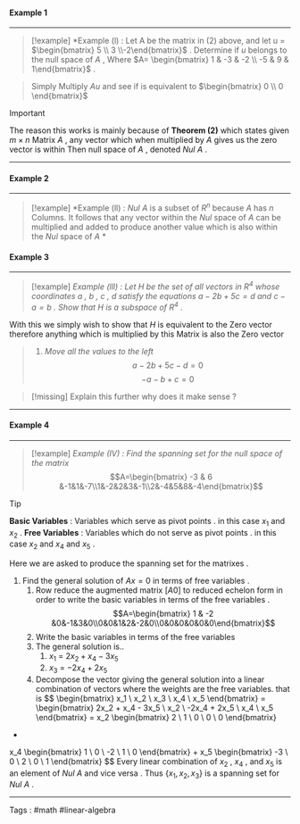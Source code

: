 
#### Example 1 
____

> [!example] 
> *Example (l) : Let A be the matrix in (2) above, and let u = $\begin{bmatrix} 5 \\ 3  \\-2\end{bmatrix}$ . Determine if $u$ belongs to the null space of $A$ , Where $A= \begin{bmatrix} 1 & -3 & -2 \\ -5 & 9 & 1\end{bmatrix}$ .

> Simply Multiply $Au$ and see if is equivalent to $\begin{bmatrix} 0 \\ 0 \end{bmatrix}$  

> [!important] 
>   The reason this works is mainly because of **Theorem (2)** which states given $m\times n$  Matrix $A$ , any vector which when multiplied by $A$ gives us the zero vector is within Then null space of $A$ , denoted $Nul$ $A$  . 

___

#### Example 2 
____
> [!example] 
> *Example (ll) : $Nul \ A$ is a subset of $R^n$ because $A$ has $n$ Columns.  It follows that any vector within the $Nul$ space of $A$ can be multiplied and added to produce another value which is also within the $Nul$ space of $A$ * 

#### Example 3 
____

> [!example] 
> *Example (lll) : Let H be the set of all vectors in $R^4$ whose coordinates a , b , c , d satisfy the equations $a -2b+5c=d$  and $c - a = b$ . Show that H is a subspace of $R^4$  .*

With this we simply wish to show that $H$ is equivalent to the Zero vector therefore anything which is multiplied by this Matrix is also the Zero vector  

> 1. *Move all the values to the left*
> $$a - 2b + 5c - d = 0$$$$-a -b + c = 0$$ 

> [!missing] 
> Explain this further why does it make sense ? 

___

#### Example 4 
____
> [!example] 
> *Example (IV) : Find the spanning set for the null space of the matrix* $$A=\begin{bmatrix} -3 & 6 &-1&1&-7\\1&-2&2&3&-1\\2&-4&5&8&-4\end{bmatrix}$$ 


> [!tip] 
> **Basic Variables** : Variables which serve as pivot points . in this case $x_1$ and $x_2$ . 
> **Free Variables** : Variables which do not serve as pivot points . in this case $x_2$ and $x_4$ and $x_5$ . 
>  

Here we are asked to produce the spanning set for the matrixes . 

1. Find the general solution of $Ax = 0$ in terms of free variables  . 
	1. Row reduce the augmented matrix $[A 0]$ to reduced echelon form in order to write the basic variables in terms of the free variables . $$A=\begin{bmatrix} 1 & -2 &0&-1&3&0\\0&0&1&2&-2&0\\0&0&0&0&0&0\end{bmatrix}$$
	2. Write the basic variables in terms of the free variables 
	3. The general solution is..
		1. $x_1$ = $2x_2 + x_4  - 3x_5$ 
		2. $x_3$ = $-2x_4  + 2x_5$
	4. Decompose the vector giving the general solution into a linear combination of vectors where the weights are the free variables. that is 
$$
\begin{bmatrix}
x_1 \\
x_2 \\
x_3 \\
x_4 \\
x_5
\end{bmatrix}
=
\begin{bmatrix}
2x_2 + x_4 - 3x_5 \\
x_2 \\
-2x_4 + 2x_5 \\
x_4 \\
x_5
\end{bmatrix}
=
x_2
\begin{bmatrix}
2 \\
1 \\
0 \\
0 \\
0
\end{bmatrix}
+
x_4
\begin{bmatrix}
1 \\
0 \\
-2 \\
1 \\
0
\end{bmatrix}
+
x_5
\begin{bmatrix}
-3 \\
0 \\
2 \\
0 \\
1
\end{bmatrix}
$$
Every linear combination of $x_2$ , $x_4$ , and $x_5$ is an element of $Nul\ A$ and vice versa . Thus $\{x_1 , x_2 , x_3\}$  is a spanning set for $Nul\ A$ . 

____

Tags : #math #linear-algebra